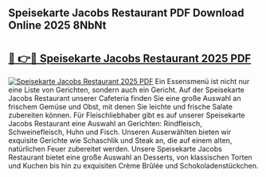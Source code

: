 ## Speisekarte Jacobs Restaurant PDF Download Online 2025 8NbNt

# <h2><a href="http://gca52l.nevu.top/?p=Speisekarte+Jacobs+Restaurant">🔗 👉🔴 Speisekarte Jacobs Restaurant 2025 PDF</a></h2>

[![Speisekarte Jacobs Restaurant 2025 PDF](https://i.imgur.com/dBaPXMq.png)](http://gca52l.nevu.top/?p=Speisekarte+Jacobs+Restaurant)
Ein Essensmenü ist nicht nur eine Liste von Gerichten, sondern auch ein Gericht. Auf der Speisekarte Jacobs Restaurant unserer Cafeteria finden Sie eine große Auswahl an frischem Gemüse und Obst, mit denen Sie leichte und frische Salate zubereiten können. Für Fleischliebhaber gibt es auf unserer Speisekarte Jacobs Restaurant eine Auswahl an Gerichten: Rindfleisch, Schweinefleisch, Huhn und Fisch. Unseren Auserwählten bieten wir exquisite Gerichte wie Schaschlik und Steak an, die auf einem alten, natürlichen Feuer zubereitet werden. Unsere Speisekarte Jacobs Restaurant bietet eine große Auswahl an Desserts, von klassischen Torten und Kuchen bis hin zu exquisiten Crème Brûlée und Schokoladenstückchen.
